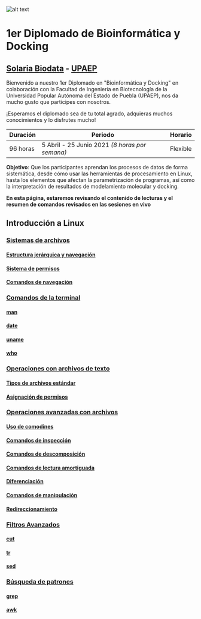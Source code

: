 ![alt text](https://solariabiodata.com.mx/images/solaria_banner.png "Soluciones de Siguiente Generación")
# 1er Diplomado de Bioinformática y Docking
## [Solaria Biodata](https://solariabiodata.com.mx/) - [UPAEP](https://upaep.mx/)

Bienvenido a nuestro 1er Diplomado en "Bioinformática y Docking" en colaboración con la Facultad de Ingeniería en Biotecnología de la Universidad Popular Autónoma del Estado de Puebla (UPAEP), nos da mucho gusto que participes con nosotros. 

¡Esperamos el diplomado sea de tu total agrado, adquieras muchos conocimientos y lo disfrutes mucho!

|Duración| Periodo | Horario |
|-|-|-|
| 96 horas | 5 Abril - 25 Junio 2021 _(8 horas por semana)_ | Flexible |


**Objetivo**: Que los participantes aprendan los procesos de datos de forma sistemática, desde cómo usar las herramientas de procesamiento en Linux, hasta los elementos que afectan la parametrización de programas, así como la interpretación de resultados de modelamiento molecular y docking.

**En esta página, estaremos revisando el contenido de lecturas y el resumen de comandos revisados en las sesiones en vivo**

## Introducción a Linux

### [Sistemas de archivos](./sistemaArchivos)

#### [Estructura jerárquica y navegación](./sistemaArchivos#estructura-jerárquica-y-navegación)

#### [Sistema de permisos](./sistemaArchivos#sistema-de-permisos)

#### [Comandos de navegación](./sistemaArchivos#comandos-de-navegación)

### [Comandos de la terminal](./comandosTerminal)

#### [man](./comandosTerminal#man)

#### [date](./comandosTerminal#date)

#### [uname](./comandosTerminal#uname)

#### [who](./comandosTerminal#who)

### [Operaciones con archivos de texto](./operacionesArchivosTexto)

#### [Tipos de archivos estándar](./operacionesArchivosTexto#tipos-de-archivos-estándar)

#### [Asignación de permisos](./operacionesArchivosTexto#asignación-de-permisos)

### [Operaciones avanzadas con archivos](./operacionesAvanzadasArchivos)

#### [Uso de comodines](./operacionesAvanzadasArchivos#uso-de-comodines)

#### [Comandos de inspección](./operacionesAvanzadasArchivos#comandos-de-inspección)

#### [Comandos de descomposición](./operacionesAvanzadasArchivos#comandos-de-descomposición)

#### [Comandos de lectura amortiguada](./operacionesAvanzadasArchivos#comandos-de-lectura-amortiguada)

#### [Diferenciación](./operacionesAvanzadasArchivos#diferenciación)

#### [Comandos de manipulación](./operacionesAvanzadasArchivos#comandos-de-manipulación)

#### [Redireccionamiento](./operacionesAvanzadasArchivos#redireccionamiento)

### [Filtros Avanzados](./filtrosAvanzados)

#### [cut](./filtrosAvanzados#cut)

#### [tr](./filtrosAvanzados#tr)

#### [sed](./filtrosAvanzados#sed)

### [Búsqueda de patrones](./busquedaPatrones)

#### [grep](./busquedaPatrones#grep)

#### [awk](./busquedaPatrones#awk)




